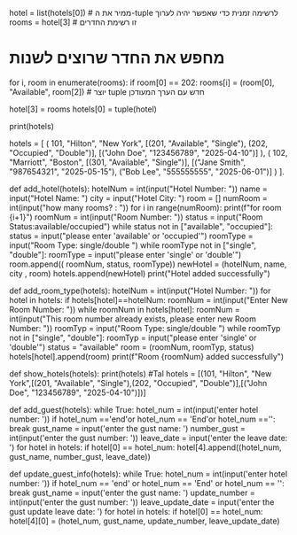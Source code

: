 hotel = list(hotels[0])  # ממיר את ה-tuple לרשימה זמנית כדי שאפשר יהיה לערוך
rooms = hotel[3]  # זו רשימת החדרים

# מחפש את החדר שרוצים לשנות
for i, room in enumerate(rooms):
    if room[0] == 202:
        rooms[i] = (room[0], "Available", room[2])  # יוצר tuple חדש עם הערך המעודכן

hotel[3] = rooms
hotels[0] = tuple(hotel)

print(hotels)

hotels = [
    (
        101, "Hilton", "New York",
        [(201, "Available", "Single"), (202, "Occupied", "Double")],
        [("John Doe", "123456789", "2025-04-10")]
    ),
    (
        102, "Marriott", "Boston",
        [(301, "Available", "Single")],
        [("Jane Smith", "987654321", "2025-05-15"), ("Bob Lee", "555555555", "2025-06-01")]
    )
].

def add_hotel(hotels):
    hotelNum = int(input("Hotel Number: "))
    name = input("Hotel Name: ")
    city = input("Hotel City: ")
    room = []
    numRoom = int(input("how many rooms? : "))
    for i in range(numRoom):
        print(f"for room {i+1}")
        roomNum = int(input("Room Number: "))
        status = input("Room Status:available/occupied")
        while status not in ["available", "occupied"]:
            status = input("please enter 'available' or 'occupied'")
        roomType = input("Room Type: single/double ")
        while roomType not in ["single", "double"]:
            roomType = input("please enter 'single' or 'double'")
        room.append(( roomNum, status, roomType))
    newHotel = (hotelNum, name, city , room)
    hotels.append(newHotel)
    print("Hotel added successfully")

def add_room_type(hotels):
    hotelNum = int(input("Hotel Number: "))
    for hotel in hotels:
        if hotels[hotel]==hotelNum:
            roomNum = int(input("Enter New Room Number: "))
            while roomNum in hotels[hotel]:
                roomNum = int(input("This room number already exists, please enter new Room Number: "))
            roomTyp = input("Room Type: single/double ")
            while roomTyp not in ["single", "double"]:
                roomTyp = input("please enter 'single' or 'double'")
            status = "available"
            room = (roomNum, roomTyp, status)
            hotels[hotel].append(room)
            print(f"Room {roomNum} added successfully")

def show_hotels(hotels):
    print(hotels)
#Tal
hotels = [(101, "Hilton", "New York",[(201, "Available", "Single"),(202, "Occupied", "Double")],[("John Doe", "123456789", "2025-04-10")])]




def add_guest(hotels):
    while True:
        hotel_num = int(input('enter hotel number: '))
        if hotel_num =='end'or hotel_num == 'End'or hotel_num =='':
            break
        gust_name = input('enter the gust name: ')
        number_gust = int(input('enter the gust number: '))
        leave_date = input('enter the leave date: ')
        for hotel in hotels:
            if hotel[0] == hotel_num:
                hotel[4].append((hotel_num, gust_name, number_gust, leave_date))

def update_guest_info(hotels):
    while True:
        hotel_num = int(input('enter hotel number: '))
        if hotel_num == 'end' or hotel_num == 'End' or hotel_num == '':
            break
        gust_name = input('enter the gust name: ')
        update_number = int(input('enter the gust number: '))
        leave_update_date = input('enter the gust update leave date: ')
        for hotel in hotels:
            if hotel[0] == hotel_num:
                hotel[4][0] = (hotel_num, gust_name, update_number, leave_update_date)


